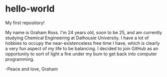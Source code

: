 # hello-world
My first repository!

My name is Graham Ross. I'm 24 years old, soon to be 25, and am currently studying Chemical Engineering at Dalhousie University. I have a lot of hobbies to occupy the near-existenceless free time I have, which is clearly a very fun aspect of my life to be balancing. I decided to join GitHub as an opportunity to sort of light a fire under my bum to get back into computer programming.

-Peace and love, Graham
